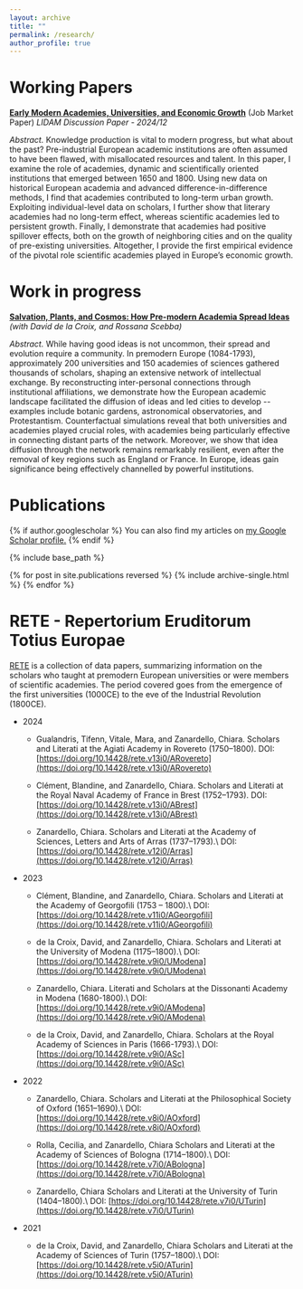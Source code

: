 ```yaml
---
layout: archive
title: ""
permalink: /research/
author_profile: true
---
```


Working Papers
====
[**Early Modern Academies, Universities, and Economic Growth**](https://chiarazanardello.github.io/files/zanardello_jmp.pdf) (Job Market Paper) *LIDAM Discussion Paper - 2024/12*

*Abstract.* Knowledge production is vital to modern progress, but what about the past? Pre-industrial European academic institutions are often assumed to have been flawed, with misallocated resources and talent. In this paper, I examine the role of academies, dynamic and scientifically oriented institutions that emerged between 1650 and 1800. Using new data on historical European academia and advanced difference-in-difference methods, I find that academies contributed to long-term urban growth. Exploiting individual-level data on scholars, I further show that literary academies had no long-term effect, whereas scientific academies led to persistent growth. Finally, I demonstrate that academies had positive spillover effects, both on the growth of neighboring cities and on the quality of pre-existing universities. Altogether, I provide the first empirical evidence of the pivotal role scientific academies played in Europe’s economic growth.

Work in progress
====
[**Salvation, Plants, and Cosmos: How Pre-modern Academia Spread Ideas**](https://chiarazanardello.github.io/files/spread-of-ideas.pdf) *(with David de la Croix, and Rossana Scebba)*

*Abstract.* While having good ideas is not uncommon, their spread and evolution require a community. In premodern Europe (1084-1793), approximately 200 universities and 150 academies of sciences gathered thousands of scholars, shaping an extensive network of intellectual exchange. By reconstructing inter-personal connections through institutional affiliations, we demonstrate how the European academic landscape facilitated the diffusion of ideas and led cities to develop -- examples include botanic gardens, astronomical observatories, and Protestantism. Counterfactual simulations reveal that both universities and academies played crucial roles, with academies being particularly effective in connecting distant parts of the network. Moreover, we show that idea diffusion through the network remains remarkably resilient, even after the removal of key regions such as England or France. In Europe, ideas gain significance being effectively channelled by powerful institutions.

Publications
====
{% if author.googlescholar %}
  You can also find my articles on <u><a href="{{author.googlescholar}}">my Google Scholar profile</a>.</u>
{% endif %}

{% include base_path %}

{% for post in site.publications reversed %}
  {% include archive-single.html %}
{% endfor %}


RETE - Repertorium Eruditorum Totius Europae
====
[RETE](https://ojs.uclouvain.be/index.php/RETE/index) is a collection of data papers, summarizing information on the scholars who taught at premodern European universities or were members of scientific academies. The period covered goes from the emergence of the first universities (1000CE) to the eve of the Industrial Revolution (1800CE).

* 2024
    * Gualandris, Tifenn, Vitale, Mara, and Zanardello, Chiara. Scholars and Literati at the Agiati Academy in Rovereto (1750–1800).
      DOI: [https://doi.org/10.14428/rete.v13i0/ARovereto](https://doi.org/10.14428/rete.v13i0/ARovereto)
      
    * Clément, Blandine, and Zanardello, Chiara. Scholars and Literati at the Royal Naval Academy of France in Brest (1752–1793).
      DOI: [https://doi.org/10.14428/rete.v13i0/ABrest](https://doi.org/10.14428/rete.v13i0/ABrest)
      
    * Zanardello, Chiara. Scholars and Literati at the Academy of Sciences, Letters and Arts of Arras (1737–1793).\\
      DOI: [https://doi.org/10.14428/rete.v12i0/Arras](https://doi.org/10.14428/rete.v12i0/Arras)
      
* 2023
    * Clément, Blandine, and Zanardello, Chiara. Scholars and Literati at the Academy of Georgofili (1753 – 1800).\\
      DOI: [https://doi.org/10.14428/rete.v11i0/AGeorgofili](https://doi.org/10.14428/rete.v11i0/AGeorgofili)
      
    * de la Croix, David, and Zanardello, Chiara. Scholars and Literati at the University of Modena (1175–1800).\\
      DOI: [https://doi.org/10.14428/rete.v9i0/UModena](https://doi.org/10.14428/rete.v9i0/UModena)
      
    * Zanardello, Chiara. Literati and Scholars at the Dissonanti Academy in Modena (1680-1800).\\
      DOI: [https://doi.org/10.14428/rete.v9i0/AModena](https://doi.org/10.14428/rete.v9i0/AModena)
      
    * de la Croix, David, and Zanardello, Chiara. Scholars at the Royal Academy of Sciences in Paris (1666-1793).\\
      DOI: [https://doi.org/10.14428/rete.v9i0/ASc](https://doi.org/10.14428/rete.v9i0/ASc)
      
* 2022
    * Zanardello, Chiara. Scholars and Literati at the Philosophical Society of Oxford (1651–1690).\\
      DOI: [https://doi.org/10.14428/rete.v8i0/AOxford](https://doi.org/10.14428/rete.v8i0/AOxford)
      
    * Rolla, Cecilia, and Zanardello, Chiara Scholars and Literati at the Academy of Sciences of Bologna (1714–1800).\\
      DOI: [https://doi.org/10.14428/rete.v7i0/ABologna](https://doi.org/10.14428/rete.v7i0/ABologna)

    * Zanardello, Chiara Scholars and Literati at the University of Turin (1404–1800).\\
      DOI: [https://doi.org/10.14428/rete.v7i0/UTurin](https://doi.org/10.14428/rete.v7i0/UTurin)
      
* 2021
    * de la Croix, David, and Zanardello, Chiara Scholars and Literati at the Academy of Sciences of Turin (1757–1800).\\
      DOI: [https://doi.org/10.14428/rete.v5i0/ATurin](https://doi.org/10.14428/rete.v5i0/ATurin)
